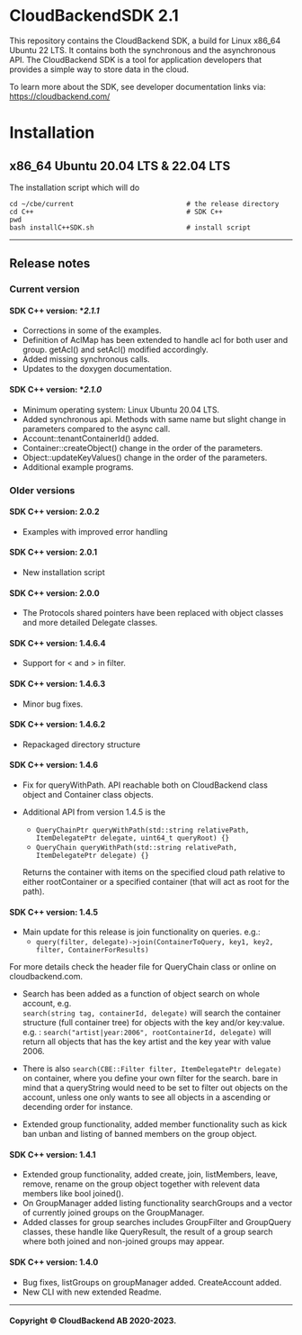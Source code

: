 # CloudBackendSDK 2.1
This repository contains the CloudBackend SDK, a build for Linux x86_64 Ubuntu 22 LTS.
It contains both the synchronous and the asynchronous API.
The CloudBackend SDK is a tool for application developers that provides a simple way to store data in the cloud.

To learn more about the SDK, see developer documentation links via:
https://cloudbackend.com/

# Installation

## x86_64 Ubuntu 20.04 LTS & 22.04 LTS

The installation script which will do
```
cd ~/cbe/current                            # the release directory
cd C++                                      # SDK C++
pwd
bash installC++SDK.sh                       # install script
```

------------------------------------------------------------------------

## Release notes
### Current version

#### SDK C++ version: **2.1.1*

- Corrections in some of the examples.
- Definition of AclMap has been extended to handle acl for both user and group.
  getAcl() and setAcl() modified accordingly.
- Added missing synchronous calls.
- Updates to the doxygen documentation.

#### SDK C++ version: **2.1.0*

- Minimum operating system: Linux Ubuntu 20.04 LTS.
- Added synchronous api.
  Methods with same name but slight change in parameters compared to the async call.
- Account::tenantContainerId() added.
- Container::createObject() change in the order of the parameters.
- Object::updateKeyValues() change in the order of the parameters.
- Additional example programs.

### Older versions
#### SDK C++ version: **2.0.2**

- Examples with improved error handling


#### SDK C++ version: **2.0.1**

- New installation script

#### SDK C++ version: **2.0.0**

- The Protocols shared pointers have been replaced with object classes and more detailed Delegate classes.

#### SDK C++ version: 1.4.6.4

- Support for < and > in filter.

#### SDK C++ version: 1.4.6.3

- Minor bug fixes.

#### SDK C++ version: 1.4.6.2

- Repackaged directory structure

#### SDK C++ version: 1.4.6

- Fix for queryWithPath. API reachable both on CloudBackend class object and Container class objects.
- Additional API from version 1.4.5 is the  
    - `QueryChainPtr queryWithPath(std::string relativePath, ItemDelegatePtr delegate, uint64_t queryRoot) {}`
    - `QueryChain queryWithPath(std::string relativePath, ItemDelegatePtr delegate) {}` 
  
  Returns the container with items on the specified cloud path relative to either rootContainer or a specified container (that will act as root for the path).

#### SDK C++ version: 1.4.5

- Main update for this release is join functionality on queries. e.g.: 
    -   `query(filter, delegate)->join(ContainerToQuery, key1, key2, filter, ContainerForResults)`

 For more details check the header file for QueryChain class or online on cloudbackend.com.

- Search has been added as a function of object search on whole account, e.g. <br> `search(string tag, containerId, delegate)` will search the container structure (full container tree) for objects with the key and/or key:value. e.g. : `search("artist|year:2006", rootContainerId, delegate)` will return all objects that has the key artist and the key year with value 2006.

- There is also `search(CBE::Filter filter, ItemDelegatePtr delegate)` on container, where you define your own filter for the search. bare in mind that a queryString would need to be set to filter out objects on the account, unless one only wants to see all objects in a ascending or decending order for instance.

- Extended group functionality, added member functionality such as kick ban unban and listing of banned members on the group object.

#### SDK C++ version: 1.4.1

- Extended group functionality, added create, join, listMembers, leave, remove, rename on the group object together with relevent data members like bool joined().
- On GroupManager added listing functionality searchGroups and a vector of currently joined groups on the GroupManager.
- Added classes for group searches includes GroupFilter and GroupQuery classes, these handle like QueryResult, the result of a group search where both joined and non-joined groups may appear.

#### SDK C++ version: 1.4.0

- Bug fixes, listGroups on groupManager added. CreateAccount added.
- New CLI with new extended Readme. 

----
#### Copyright © CloudBackend AB 2020-2023.
